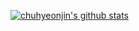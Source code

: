 [![chuhyeonjin's github stats](https://github-readme-stats.vercel.app/api?username=chuhyeonjin)](https://github.com/anuraghazra/github-readme-stats)

<!-- [![Top Langs](https://github-readme-stats.vercel.app/api/top-langs/?username=choo5145&layout=compact)](https://github.com/anuraghazra/github-readme-stats) -->
